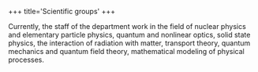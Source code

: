 +++
title='Scientific groups'
+++

Currently, the staff of the department work in the field of nuclear physics and elementary particle physics, quantum and nonlinear optics, solid state physics, the interaction of radiation with matter, transport theory, quantum mechanics and quantum field theory, mathematical modeling of physical processes.